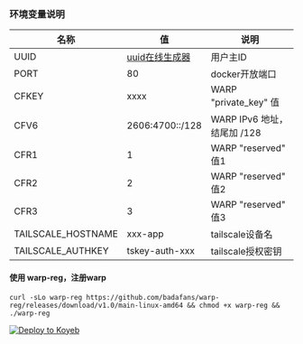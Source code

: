 
### 环境变量说明

|  名称 | 值  | 说明  |
| ------------ | ------------ | ------------ |
|  UUID |  [uuid在线生成器](https://www.uuidgenerator.net "uuid在线生成器") | 用户主ID  |
|  PORT |  80 | docker开放端口  |
|  CFKEY |  xxxx | WARP "private_key" 值  |
|  CFV6 |  2606:4700::/128 | WARP IPv6 地址，结尾加 /128  |
|  CFR1 |  1 | WARP "reserved" 值1  |
|  CFR2 |  2 | WARP "reserved" 值2  |
|  CFR3 |  3 | WARP "reserved" 值3  |
|  TAILSCALE_HOSTNAME |  xxx-app | tailscale设备名  |
|  TAILSCALE_AUTHKEY |  tskey-auth-xxx | tailscale授权密钥  |

#### 使用 warp-reg，注册warp
```
curl -sLo warp-reg https://github.com/badafans/warp-reg/releases/download/v1.0/main-linux-amd64 && chmod +x warp-reg && ./warp-reg
```
[![Deploy to Koyeb](https://www.koyeb.com/static/images/deploy/button.svg)](https://app.koyeb.com/deploy?type=git&repository=github.com/PeterZhenhh/v2r-paas)
